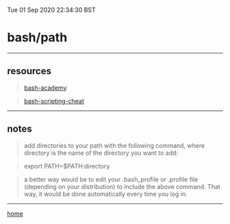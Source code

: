 Tue 01 Sep 2020 22:34:30 BST

# bash/path

_____


## resources

> [bash-academy](/home/pi/Documents/notesystem/bash-academy.md)

> [bash-scripting-cheat](/home/pi/Documents/notesystem/bash-scripting-cheat.md)
___


## notes


> add directories to your path with the following command, where directory is the name of the directory you want to add:

> export PATH=$PATH:directory

> a better way would be to edit your .bash_profile or .profile file (depending on your distribution) to include the above command. That way, it would be done automatically every time you log in.

___

[home](/home/pi/Documents/notesystem/home.md) 

